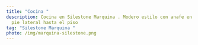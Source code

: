 ```yaml
---
title: "Cocina "
description: Cocina en Silestone Marquina . Modero estilo con anafe en la isla y
  pie lateral hasta el piso
tag: "Silestone Marquina "
photo: /img/marquina-silestone.png
---
```

